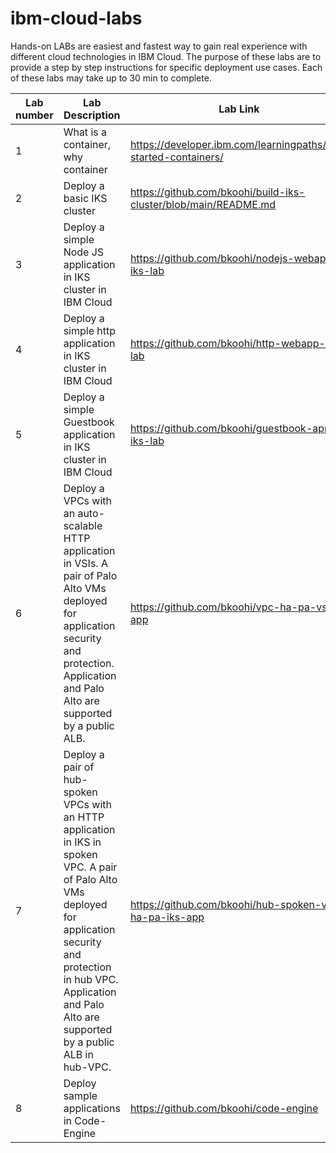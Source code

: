 # ibm-cloud-labs
Hands-on LABs are easiest and fastest way to gain real experience with different cloud technologies in IBM Cloud. The purpose of these labs are to provide a step by step instructions for specific deployment use cases. Each of these labs may take up to 30 min to complete.

|  Lab number  |  Lab Description                                                               |  Lab Link |
|--------------|--------------------------------------------------------------------------------|-------------------------------------------------|
|     1      | What is a container, why container                                               | https://developer.ibm.com/learningpaths/get-started-containers/|               
|     2      | Deploy a basic IKS cluster                                                       | https://github.com/bkoohi/build-iks-cluster/blob/main/README.md |
|     3      | Deploy a simple Node JS application in IKS cluster in IBM Cloud                  | https://github.com/bkoohi/nodejs-webapp-iks-lab | 
|     4      | Deploy a simple http application in IKS cluster in IBM Cloud                  | https://github.com/bkoohi/http-webapp-iks-lab|
|     5      | Deploy a simple Guestbook application in IKS cluster in IBM Cloud                | https://github.com/bkoohi/guestbook-app-iks-lab|
|     6      | Deploy a VPCs with an auto-scalable HTTP application in VSIs. A pair of Palo Alto VMs deployed for application security and protection. Application and Palo Alto are supported by a public ALB. |https://github.com/bkoohi/vpc-ha-pa-vsi-app|
|     7      | Deploy a pair of hub-spoken VPCs with an HTTP application in IKS in spoken VPC. A pair of Palo Alto VMs deployed for application security and protection in hub VPC. Application and Palo Alto are supported by a public ALB in hub-VPC.                                                            |https://github.com/bkoohi/hub-spoken-vpc-ha-pa-iks-app|
|     8      | Deploy sample applications in Code-Engine   |  https://github.com/bkoohi/code-engine |

                                                     

